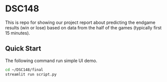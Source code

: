 # DSC148
This is repo for showing our project report about predicting the endgame results (win or lose) based on data from the half of the games (typically first 15 minutes).

## Quick Start

The following command run simple UI demo.
```bash
cd ~/DSC148/final
streamlit run script.py
```
